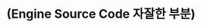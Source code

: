 ---
layout: default
title: "(Engine Source Code 자잘한 부분)"
parent: "(UnrealEngine Code-Review Ver.2)"
has_children: true
nav_order: 9
---